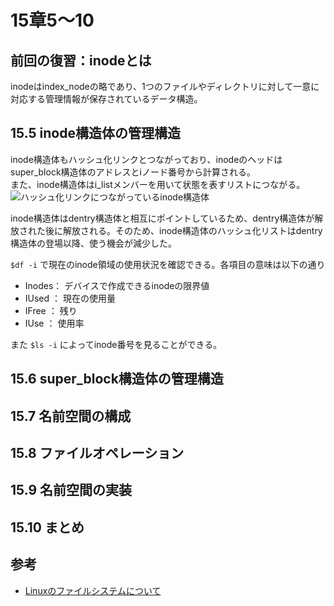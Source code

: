 # 15章5～10
## 前回の復習：inodeとは
inodeはindex_nodeの略であり、1つのファイルやディレクトリに対して一意に対応する管理情報が保存されているデータ構造。

## 15.5 inode構造体の管理構造
 inode構造体もハッシュ化リンクとつながっており、inodeのヘッドはsuper_block構造体のアドレスとiノード番号から計算される。  
 また、inode構造体はi_listメンバーを用いて状態を表すリストにつながる。  
 ![ハッシュ化リンクにつながっているinode構造体](../img/15-11.png)
  
   
inode構造体はdentry構造体と相互にポイントしているため、dentry構造体が解放された後に解放される。そのため、inode構造体のハッシュ化リストはdentry構造体の登場以降、使う機会が減少した。  

`$df -i` で現在のinode領域の使用状況を確認できる。各項目の意味は以下の通り  
* Inodes： デバイスで作成できるinodeの限界値
* IUsed ： 現在の使用量
* IFree ： 残り
* IUse  ： 使用率
  
また `$ls -i` によってinode番号を見ることができる。
## 15.6 super_block構造体の管理構造
## 15.7 名前空間の構成
## 15.8 ファイルオペレーション
## 15.9 名前空間の実装
## 15.10 まとめ
## 参考
* [Linuxのファイルシステムについて](https://qiita.com/kamihork/items/fbcd116a631324aae05d)
